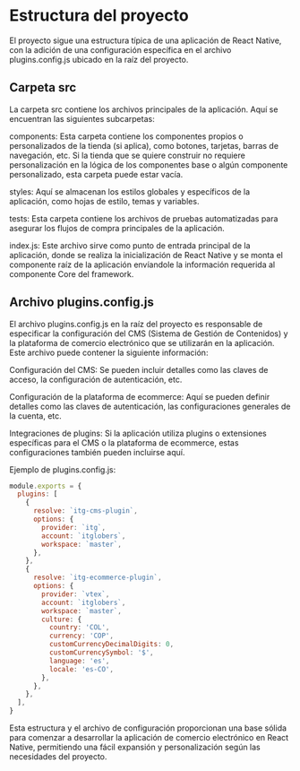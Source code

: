 <!-- 
Documentar la configuración por cada provider de Ecommerce
Documentar la configuración por cada provider de CMS
Renombrar la tienda 
-->

# Estructura del proyecto

El proyecto sigue una estructura típica de una aplicación de React Native, con la adición de una configuración específica en el archivo plugins.config.js ubicado en la raíz del proyecto.

## Carpeta src

La carpeta src contiene los archivos principales de la aplicación. Aquí se encuentran las siguientes subcarpetas:

components: Esta carpeta contiene los componentes propios o personalizados de la tienda (si aplica), como botones, tarjetas, barras de navegación, etc. Si la tienda que se quiere construir no requiere personalización en la lógica de los componentes base o algún componente personalizado, esta carpeta puede estar vacía.

styles: Aquí se almacenan los estilos globales y específicos de la aplicación, como hojas de estilo, temas y variables.

tests: Esta carpeta contiene los archivos de pruebas automatizadas para asegurar los flujos de compra principales de la aplicación.

index.js: Este archivo sirve como punto de entrada principal de la aplicación, donde se realiza la inicialización de React Native y se monta el componente raíz de la aplicación envíandole la información requerida al componente Core del framework.

## Archivo plugins.config.js

El archivo plugins.config.js en la raíz del proyecto es responsable de especificar la configuración del CMS (Sistema de Gestión de Contenidos) y la plataforma de comercio electrónico que se utilizarán en la aplicación. Este archivo puede contener la siguiente información:

Configuración del CMS: Se pueden incluir detalles como las claves de acceso, la configuración de autenticación, etc.

Configuración de la plataforma de ecommerce: Aquí se pueden definir detalles como las claves de autenticación, las configuraciones generales de la cuenta, etc.

Integraciones de plugins: Si la aplicación utiliza plugins o extensiones específicas para el CMS o la plataforma de ecommerce, estas configuraciones también pueden incluirse aquí.

Ejemplo de plugins.config.js:

```javascript
module.exports = {
  plugins: [
    {
      resolve: `itg-cms-plugin`,
      options: {
        provider: `itg`,
        account: `itglobers`,
        workspace: `master`,
      },
    },
    {
      resolve: `itg-ecommerce-plugin`,
      options: {
        provider: `vtex`,
        account: `itglobers`,
        workspace: `master`,
        culture: {
          country: 'COL',
          currency: 'COP',
          customCurrencyDecimalDigits: 0,
          customCurrencySymbol: '$',
          language: 'es',
          locale: 'es-CO',
        },
      },
    },
  ],
}
```

Esta estructura y el archivo de configuración proporcionan una base sólida para comenzar a desarrollar la aplicación de comercio electrónico en React Native, permitiendo una fácil expansión y personalización según las necesidades del proyecto.
